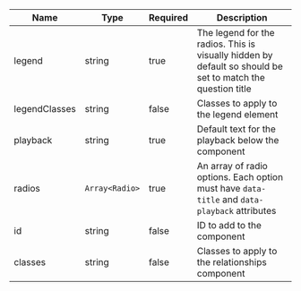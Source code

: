 | Name          | Type           | Required | Description                                                                                                |
| ------------- | -------------- | -------- | ---------------------------------------------------------------------------------------------------------- |
| legend        | string         | true     | The legend for the radios. This is visually hidden by default so should be set to match the question title |
| legendClasses | string         | false    | Classes to apply to the legend element                                                                     |
| playback      | string         | true     | Default text for the playback below the component                                                          |
| radios        | `Array<Radio>` | true     | An array of radio options. Each option must have `data-title` and `data-playback` attributes               |
| id            | string         | false    | ID to add to the component                                                                                 |
| classes       | string         | false    | Classes to apply to the relationships component                                                            |
